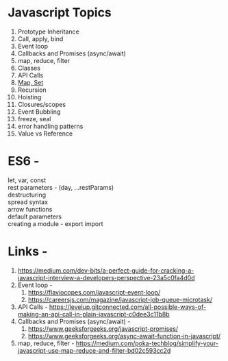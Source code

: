 # Javascript Topics

1) Prototype Inheritance
2) Call, apply, bind
3) Event loop
4) Callbacks and Promises (async/await)
5) map, reduce, filter
6) Classes
7) API Calls
8) [Map, Set](https://javascript.info/map-set)
9) Recursion
10) Hoisting
11) Closures/scopes
12) Event Bubbling
13) freeze, seal
14) error handling patterns
15) Value vs Reference


# ES6 -

let, var, const <br>
rest parameters - (day, ...restParams) <br>
destructuring <br>
spread syntax <br>
arrow functions <br>
default parameters <br>
creating a module - export import <br>


# Links - 

1) https://medium.com/dev-bits/a-perfect-guide-for-cracking-a-javascript-interview-a-developers-perspective-23a5c0fa4d0d
2) Event loop - 
	1) https://flaviocopes.com/javascript-event-loop/
	2) https://careersjs.com/magazine/javascript-job-queue-microtask/
3) API Calls - https://levelup.gitconnected.com/all-possible-ways-of-making-an-api-call-in-plain-javascript-c0dee3c11b8b
4) Callbacks and Promises (async/await) -
	1) https://www.geeksforgeeks.org/javascript-promises/
	2) https://www.geeksforgeeks.org/async-await-function-in-javascript/
5) map, reduce, filter - https://medium.com/poka-techblog/simplify-your-javascript-use-map-reduce-and-filter-bd02c593cc2d
